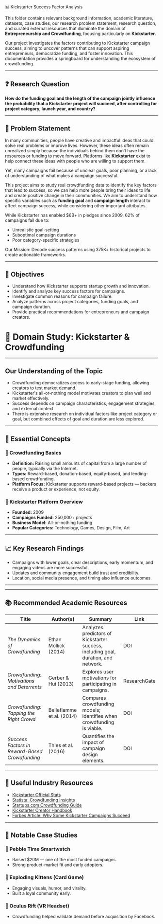 📊 Kickstarter Success Factor Analysis

This folder contains relevant background information, academic literature,
 datasets, case studies, our research problem statement, research question,
  and curated external resources that illuminate the domain of **Entrepreneurship
   and Crowdfunding**, focusing particularly on **Kickstarter**.

Our project investigates the factors contributing to Kickstarter campaign success,
 aiming to uncover patterns that can support aspiring entrepreneurs, democratize
  funding, and foster innovation. This documentation provides a springboard for understanding the ecosystem of crowdfunding.

---

## ❓ Research Question

**How do the funding goal and the length of the campaign jointly influence the
 probability that a Kickstarter project will succeed, after controlling for
  project category, launch year, and country?**

---

## 🧩 Problem Statement

In many communities, people have creative and impactful ideas that could solve
 real problems or improve lives. However, these ideas often remain unrealized
  simply because the individuals behind them don’t have the resources or funding
   to move forward. Platforms like **Kickstarter** exist to help connect these
    ideas with people who are willing to support them.

Yet, many campaigns fail because of unclear goals, poor planning, or a lack of understanding of what makes a campaign successful.

This project aims to study real crowdfunding data to identify the key factors
 that lead to success, so we can help more people bring their ideas to life
  and create positive change in their communities. We aim to understand how
   specific variables such as **funding goal** and **campaign length** interact
    to affect campaign success, while considering other important attributes.

While Kickstarter has enabled $6B+ in pledges since 2009, 62% of campaigns fail
 due to:

- Unrealistic goal-setting
- Suboptimal campaign durations
- Poor category-specific strategies

Our Mission: Decode success patterns using 375K+ historical projects to create actionable frameworks.

---

## 🎯 Objectives

- Understand how Kickstarter supports startup growth and innovation.
- Identify and analyze key success factors for campaigns.
- Investigate common reasons for campaign failure.
- Analyze patterns across project categories, funding goals, and campaign duration.
- Provide practical recommendations for entrepreneurs and campaign creators.

# 🧠 Domain Study: Kickstarter & Crowdfunding

---

## Our Understanding of the Topic

- Crowdfunding democratizes access to early-stage funding, allowing creators to test market demand.
- Kickstarter's all-or-nothing model motivates creators to plan well and market effectively.
- Success depends on campaign characteristics, engagement strategies, and
 external context.
- There is extensive research on individual factors like project category or goal,
 but combined effects of goal and duration are less explored.

---

## 🧾 Essential Concepts

### 📌 Crowdfunding Basics

- **Definition:** Raising small amounts of capital from a large number of people, typically via the Internet.
- **Types:** Reward-based, donation-based, equity-based, and lending-based crowdfunding.
- **Platform Focus:** Kickstarter supports reward-based projects — backers receive a product or experience, not equity.

### 🚀 Kickstarter Platform Overview

- **Founded:** 2009
- **Campaigns Funded:** 250,000+ projects
- **Business Model:** All-or-nothing funding
- **Popular Categories:** Technology, Games, Design, Film, Art

---

## 📈 Key Research Findings

- Campaigns with lower goals, clear descriptions, early momentum, and engaging
 videos are more successful.
- Updates and community engagement build trust and credibility.
- Location, social media presence, and timing also influence outcomes.

---


---

## 📚 Recommended Academic Resources

| Title | Author(s) | Summary | Link |
|---|---|---|---|
| *The Dynamics of Crowdfunding* | Ethan Mollick (2014) | Analyzes predictors of Kickstarter success, including goal, duration, and network. | DOI |
| *Crowdfunding: Motivations and Deterrents* | Gerber & Hui (2013) | Explores user motivations for participating in campaigns. | ResearchGate |
| *Crowdfunding: Tapping the Right Crowd* | Belleflamme et al. (2014) | Compares crowdfunding models; identifies when crowdfunding is viable. | DOI |
| *Success Factors in Reward-Based Crowdfunding* | Thies et al. (2016) | Quantifies the impact of campaign design elements. | DOI |

---

## 📎 Useful Industry Resources

- [Kickstarter Official Stats](https://www.kickstarter.com/help/stats)
- [Statista: Crowdfunding Insights](https://www.statista.com/topics/1283/crowdfunding/)
- [Startups.com Crowdfunding Guide](https://www.startups.com/library/expert-advice/crowdfunding)
- [Kickstarter Creator Handbook](https://www.kickstarter.com/help/handbook)
- [Forbes Article: Why Some Kickstarter Campaigns Succeed](https://www.forbes.com/sites/forbesbusinesscouncil/2020/07/29/why-some-kickstarter-campaigns-succeed-while-others-fail)

---

## 🧠 Notable Case Studies

### 🧩 Pebble Time Smartwatch
- Raised $20M — one of the most funded campaigns.
- Strong product-market fit and early adopters.

### 🎨 Exploding Kittens (Card Game)
- Engaging visuals, humor, and virality.
- Built a loyal community early.

### 🎥 Oculus Rift (VR Headset)
- Crowdfunding helped validate demand before acquisition by Facebook.


